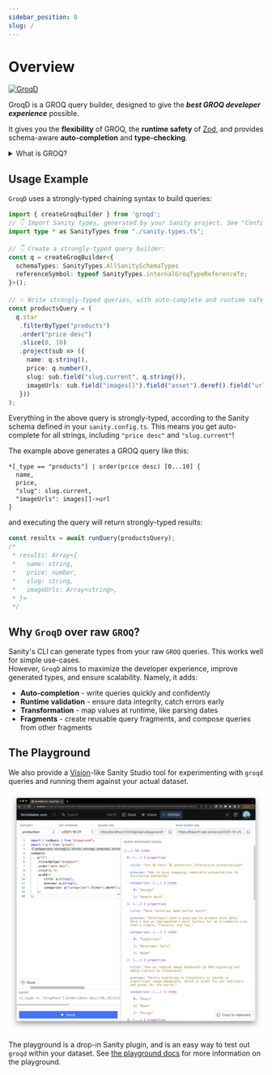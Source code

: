 ```yaml
---
sidebar_position: 0
slug: /
---
```



# Overview

[![GroqD](https://oss.nearform.com/api/banner?badge=groqd&bg=c99f46)](https://commerce.nearform.com/open-source/groqd)

GroqD is a GROQ query builder, designed to give the _**best GROQ developer experience**_ possible. 

It gives you the **flexibility** of GROQ, the **runtime safety** of [Zod](https://github.com/colinhacks/zod), and provides schema-aware **auto-completion** and **type-checking**. 

<details>
<summary>What is GROQ?</summary>

[GROQ is Sanity's open-source query language.](https://www.sanity.io/docs/groq)

> "It's a powerful and intuitive language that's easy to learn. With GROQ you can describe exactly what information your application needs, join information from several sets of documents, and stitch together a very specific response with only the exact fields you need."

</details>

## Usage Example
`GroqD` uses a strongly-typed chaining syntax to build queries:

```ts
import { createGroqBuilder } from 'groqd';
// 👇 Import Sanity types, generated by your Sanity project. See "Configuration" docs for more details.
import type * as SanityTypes from "./sanity.types.ts";

// 👇 Create a strongly-typed query builder:
const q = createGroqBuilder<{
  schemaTypes: SanityTypes.AllSanitySchemaTypes
  referenceSymbol: typeof SanityTypes.internalGroqTypeReferenceTo;
}>();

// ✨ Write strongly-typed queries, with auto-complete and runtime safety!
const productsQuery = (
  q.star
   .filterByType("products")
   .order("price desc")
   .slice(0, 10)
   .project(sub => ({
     name: q.string(),
     price: q.number(),
     slug: sub.field("slug.current", q.string()),
     imageUrls: sub.field("images[]").field("asset").deref().field("url", q.string())
   }))
);
```

Everything in the above query is strongly-typed, according to the Sanity schema defined in your `sanity.config.ts`.  This means you get auto-complete for all strings, including `"price desc"` and `"slug.current"`!

The example above generates a GROQ query like this:

```groq
*[_type == "products"] | order(price desc) [0...10] {
  name,
  price,
  "slug": slug.current,
  "imageUrls": images[]->url
}
```

and executing the query will return strongly-typed results:

```ts
const results = await runQuery(productsQuery);
/*
 * results: Array<{ 
 *   name: string,
 *   price: number,
 *   slug: string,
 *   imageUrls: Array<string>,
 * }>
 */
```


## Why `GroqD` over raw `GROQ`?

Sanity's CLI can generate types from your raw `GROQ` queries. This works well for simple use-cases.  
However, `GroqD` aims to maximize the developer experience, improve generated types, and ensure scalability. Namely, it adds:

- **Auto-completion** - write queries quickly and confidently
- **Runtime validation** - ensure data integrity, catch errors early
- **Transformation** - map values at runtime, like parsing dates
- **Fragments** - create reusable query fragments, and compose queries from other fragments


## The Playground

We also provide a [Vision](https://www.sanity.io/docs/the-vision-plugin)-like Sanity Studio tool for experimenting with `groqd` queries and running them against your actual dataset.

![Screenshot of groqd playground in action](./img/groqd-playground-sample.png)

The playground is a drop-in Sanity plugin, and is an easy way to test out `groqd` within your dataset. See [the playground docs](./groqd-playground) for more information on the playground.
